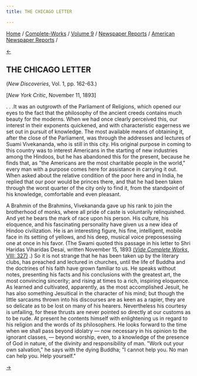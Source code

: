 ```yaml
---
title: THE CHICAGO LETTER

---
```

<div>

[Home](../../../../index.htm) /
[Complete-Works](../../../complete_works.htm) / [Volume
9](../../volume_9_contents.htm) / [Newspaper
Reports](../newspaper_reports_contents.htm) / [American Newspaper
Reports](american_newspaper_contents.htm) /

[←](03_chicago_inter_ocean_sep_21_1893.htm)

## THE CHICAGO LETTER

(*New Discoveries*, Vol. 1, pp. 162-63.)

\[*New York Critic*, November 11, 1893\]

. . .It was an outgrowth of the Parliament of Religions, which opened
our eyes to the fact that the philosophy of the ancient creeds contains
much beauty for the moderns. When we had once clearly perceived this,
our interest in their exponents quickened, and with characteristic
eagerness we set out in pursuit of knowledge. The most available means
of obtaining it, after the close of the Parliament, was through the
addresses and lectures of Suami Vivekananda, who is still in this city.
His original purpose in coming to this country was to interest Americans
in the starting of new industries among the Hindoos, but he has
abandoned this for the present, because he finds that, as "the Americans
are the most charitable people in the world," every man with a purpose
comes here for assistance in carrying it out. When asked about the
relative condition of the poor here and in India, he replied that our
poor would be princes there, and that he had been taken through the
worst quarter of the city only to find it, from the standpoint of his
knowledge, comfortable and even pleasant.

A Brahmin of the Brahmins, Vivekananda gave up his rank to join the
brotherhood of monks, where all pride of caste is voluntarily
relinquished. And yet he bears the mark of race upon his person. His
culture, his eloquence, and his fascinating personality have given us a
new idea of Hindoo civilization. He is an interesting figure, his fine,
intelligent, mobile face in its setting of yellows, and his deep,
musical voice prepossessing one at once in his favor. (The Swami quoted
this passage in his letter to Shri Haridas Viharidas Desai, written
November 15, 1893 [(*Vide Complete Works*, VIII:
327)](../../../volume_8/epistles_fourth_series/033_diwanji_saheb.htm#v9_amnews)
.) So it is not strange that he has been taken up by the literary clubs,
has preached and lectured in churches, until the life of Buddha and the
doctrines of his faith have grown familiar to us. He speaks without
notes, presenting his facts and his conclusions with the greatest art,
the most convincing sincerity; and rising at times to a rich, inspiring
eloquence. As learned and cultivated, apparently, as the most
accomplished Jesuit, he has also something Jesuitical in the character
of his mind; but though the little sarcasms thrown into his discourses
are as keen as a rapier, they are so delicate as to be lost on many of
his hearers. Nevertheless his courtesy is unfailing, for these thrusts
are never pointed so directly at our customs as to be rude. At present
he contents himself with enlightening us in regard to his religion and
the words of its philosophers. He looks forward to the time when we
shall pass beyond idolatry — now necessary in his opinion to the
ignorant classes, — beyond worship, even, to a knowledge of the presence
of God in nature, of the divinity and responsibility of man. "Work out
your own salvation," he says with the dying Buddha; "I cannot help you.
No man can help you. Help yourself."

[→](05_daily_cardinal_nov_21_1893.htm)

</div>
